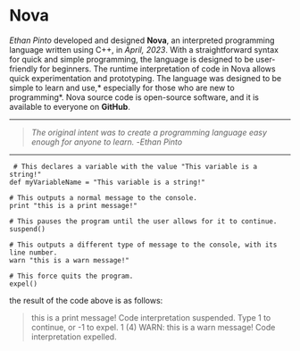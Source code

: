 # Nova
*Ethan Pinto* developed and designed **Nova**, an interpreted programming language written using C++, in *April, 2023*. With a straightforward syntax for quick and simple programming, the language is designed to be user-friendly for beginners. The runtime interpretation of code in Nova allows quick experimentation and prototyping. The language was designed to be simple to learn and use,* especially for those who are new to programming*. Nova source code is open-source software, and it is available to everyone on **GitHub**.

------------


> *The original intent was to create a programming language easy enough for anyone to learn.*
-*Ethan Pinto*

------------


	 # This declares a variable with the value "This variable is a string!"
    def myVariableName = "This variable is a string!"
	
	# This outputs a normal message to the console.
    print "this is a print message!"
	
	# This pauses the program until the user allows for it to continue.
    suspend() 
	
	# This outputs a different type of message to the console, with its line number.
    warn "this is a warn message!"
	
	# This force quits the program.
    expel()
	

the result of the code above is as follows:

> this is a print message!
Code interpretation suspended. Type 1 to continue, or -1 to expel.
1
(4) WARN: this is a warn message!
Code interpretation expelled.
